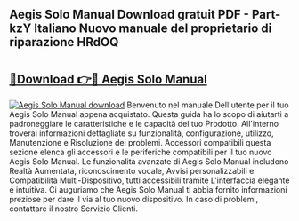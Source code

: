 ## Aegis Solo Manual Download gratuit PDF - Part-kzY Italiano Nuovo manuale del proprietario di riparazione HRdOQ

# <h2><a href="http://dfb56j5.blite.top/?on=Aegis+Solo+Manual">🔗Download 👉🔴 Aegis Solo Manual</a></h2>

[![Aegis Solo Manual download](https://i.imgur.com/lujVjoI.png)](http://dfb56j5.blite.top/?on=Aegis+Solo+Manual)
Benvenuto nel manuale Dell'utente per il tuo Aegis Solo Manual appena acquistato. Questa guida ha lo scopo di aiutarti a padroneggiare le caratteristiche e le capacità del tuo Prodotto. All'interno troverai informazioni dettagliate su funzionalità, configurazione, utilizzo, Manutenzione e Risoluzione dei problemi. Accessori compatibili questa sezione elenca gli accessori e le periferiche compatibili per il tuo nuovo Aegis Solo Manual. Le funzionalità avanzate di Aegis Solo Manual includono Realtà Aumentata, riconoscimento vocale, Avvisi personalizzabili e Compatibilità Multi-Dispositivo, tutti accessibili tramite L'interfaccia elegante e intuitiva. Ci auguriamo che Aegis Solo Manual ti abbia fornito informazioni preziose per dare il via al tuo nuovo dispositivo. In caso di problemi, contattare il nostro Servizio Clienti.
